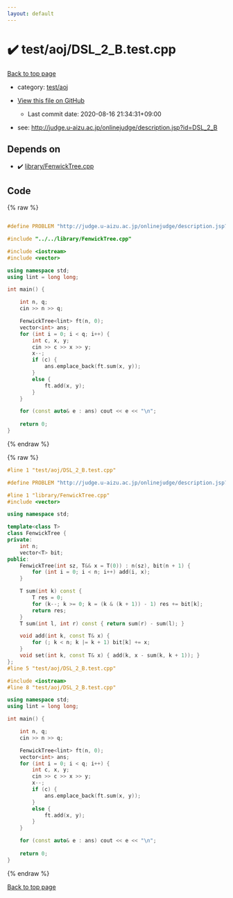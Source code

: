 ```yaml
---
layout: default
---
```


<!-- mathjax config similar to math.stackexchange -->
<script type="text/javascript" async
  src="https://cdnjs.cloudflare.com/ajax/libs/mathjax/2.7.5/MathJax.js?config=TeX-MML-AM_CHTML">
</script>
<script type="text/x-mathjax-config">
  MathJax.Hub.Config({
    TeX: { equationNumbers: { autoNumber: "AMS" }},
    tex2jax: {
      inlineMath: [ ['$','$'] ],
      processEscapes: true
    },
    "HTML-CSS": { matchFontHeight: false },
    displayAlign: "left",
    displayIndent: "2em"
  });
</script>

<script type="text/javascript" src="https://cdnjs.cloudflare.com/ajax/libs/jquery/3.4.1/jquery.min.js"></script>
<script src="https://cdn.jsdelivr.net/npm/jquery-balloon-js@1.1.2/jquery.balloon.min.js" integrity="sha256-ZEYs9VrgAeNuPvs15E39OsyOJaIkXEEt10fzxJ20+2I=" crossorigin="anonymous"></script>
<script type="text/javascript" src="../../../assets/js/copy-button.js"></script>
<link rel="stylesheet" href="../../../assets/css/copy-button.css" />


# :heavy_check_mark: test/aoj/DSL_2_B.test.cpp

<a href="../../../index.html">Back to top page</a>

* category: <a href="../../../index.html#0d0c91c0cca30af9c1c9faef0cf04aa9">test/aoj</a>
* <a href="{{ site.github.repository_url }}/blob/master/test/aoj/DSL_2_B.test.cpp">View this file on GitHub</a>
    - Last commit date: 2020-08-16 21:34:31+09:00


* see: <a href="http://judge.u-aizu.ac.jp/onlinejudge/description.jsp?id=DSL_2_B">http://judge.u-aizu.ac.jp/onlinejudge/description.jsp?id=DSL_2_B</a>


## Depends on

* :heavy_check_mark: <a href="../../../library/library/FenwickTree.cpp.html">library/FenwickTree.cpp</a>


## Code

<a id="unbundled"></a>
{% raw %}
```cpp

#define PROBLEM "http://judge.u-aizu.ac.jp/onlinejudge/description.jsp?id=DSL_2_B"

#include "../../library/FenwickTree.cpp"

#include <iostream>
#include <vector>

using namespace std;
using lint = long long;

int main() {

	int n, q;
	cin >> n >> q;

	FenwickTree<lint> ft(n, 0);
	vector<int> ans;
	for (int i = 0; i < q; i++) {
		int c, x, y;
		cin >> c >> x >> y;
		x--;
		if (c) {
			ans.emplace_back(ft.sum(x, y));
		}
		else {
			ft.add(x, y);
		}
	}

	for (const auto& e : ans) cout << e << "\n";
	
	return 0;
}

```
{% endraw %}

<a id="bundled"></a>
{% raw %}
```cpp
#line 1 "test/aoj/DSL_2_B.test.cpp"

#define PROBLEM "http://judge.u-aizu.ac.jp/onlinejudge/description.jsp?id=DSL_2_B"

#line 1 "library/FenwickTree.cpp"
#include <vector>

using namespace std;

template<class T>
class FenwickTree {
private:
	int n;
	vector<T> bit;
public:
	FenwickTree(int sz, T&& x = T(0)) : n(sz), bit(n + 1) {
		for (int i = 0; i < n; i++) add(i, x);
	}

	T sum(int k) const {
		T res = 0;
		for (k--; k >= 0; k = (k & (k + 1)) - 1) res += bit[k];
		return res;
	}
	T sum(int l, int r) const { return sum(r) - sum(l); }

	void add(int k, const T& x) {
		for (; k < n; k |= k + 1) bit[k] += x;
	}
	void set(int k, const T& x) { add(k, x - sum(k, k + 1)); }
};
#line 5 "test/aoj/DSL_2_B.test.cpp"

#include <iostream>
#line 8 "test/aoj/DSL_2_B.test.cpp"

using namespace std;
using lint = long long;

int main() {

	int n, q;
	cin >> n >> q;

	FenwickTree<lint> ft(n, 0);
	vector<int> ans;
	for (int i = 0; i < q; i++) {
		int c, x, y;
		cin >> c >> x >> y;
		x--;
		if (c) {
			ans.emplace_back(ft.sum(x, y));
		}
		else {
			ft.add(x, y);
		}
	}

	for (const auto& e : ans) cout << e << "\n";
	
	return 0;
}

```
{% endraw %}

<a href="../../../index.html">Back to top page</a>

